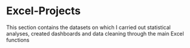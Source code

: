 # Excel-Projects

This section contains the datasets on which I carried out statistical analyses, created dashboards and data cleaning through the main Excel functions

